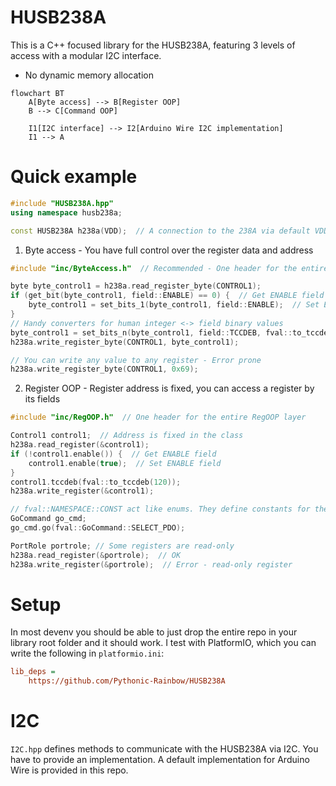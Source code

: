 # HUSB238A
This is a C++ focused library for the HUSB238A, featuring 3 levels of access with a modular I2C interface.
* No dynamic memory allocation
```mermaid
flowchart BT
    A[Byte access] --> B[Register OOP]
    B --> C[Command OOP]

    I1[I2C interface] --> I2[Arduino Wire I2C implementation]
    I1 --> A
```

# Quick example
```cpp
#include "HUSB238A.hpp"
using namespace husb238a;

const HUSB238A h238a(VDD);  // A connection to the 238A via default VDD I2C address
```
1. Byte access - You have full control over the register data and address
```cpp
#include "inc/ByteAccess.h"  // Recommended - One header for the entire ByteAccess layer

byte byte_control1 = h238a.read_register_byte(CONTROL1);
if (get_bit(byte_control1, field::ENABLE) == 0) {  // Get ENABLE field
    byte_control1 = set_bits_1(byte_control1, field::ENABLE);  // Set ENABLE field to 1
}
// Handy converters for human integer <-> field binary values
byte_control1 = set_bits_n(byte_control1, field::TCCDEB, fval::to_tccdeb(120));
h238a.write_register_byte(CONTROL1, byte_control1);

// You can write any value to any register - Error prone
h238a.write_register_byte(CONTROL1, 0x69);
```
2. Register OOP - Register address is fixed, you can access a register by its fields
```cpp
#include "inc/RegOOP.h"  // One header for the entire RegOOP layer

Control1 control1;  // Address is fixed in the class
h238a.read_register(&control1);
if (!control1.enable()) {  // Get ENABLE field
    control1.enable(true);  // Set ENABLE field
}
control1.tccdeb(fval::to_tccdeb(120));
h238a.write_register(&control1);

// fval::NAMESPACE::CONST act like enums. They define constants for the field values
GoCommand go_cmd;
go_cmd.go(fval::GoCommand::SELECT_PDO);

PortRole portrole; // Some registers are read-only
h238a.read_register(&portrole);  // OK
h238a.write_register(&portrole);  // Error - read-only register
```

# Setup
In most devenv you should be able to just drop the entire repo in your library root folder and it should work.
I test with PlatformIO, which you can write the following in `platformio.ini`:
```ini
lib_deps =
    https://github.com/Pythonic-Rainbow/HUSB238A
```


# I2C
`I2C.hpp` defines methods to communicate with the HUSB238A via I2C.
You have to provide an implementation. A default implementation for Arduino Wire is provided in this repo.